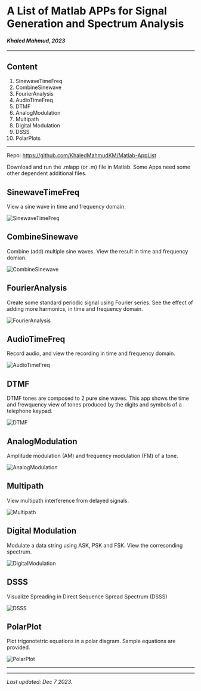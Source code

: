 # A List of Matlab APPs for Signal Generation and Spectrum Analysis
#### *Khaled Mahmud, 2023*
---
## Content

1. SinewaveTimeFreq
1. CombineSinewave
1. FourierAnalysis
1. AudioTimeFreq
1. DTMF 
1. AnalogModulation
1. Multipath
1. Digital Modulation 
1. DSSS
1. PolarPlots

---
Repo: https://github.com/KhaledMahmudKM/Matlab-AppList

Download and run the .mlapp (or .m) file in Matlab. Some Apps need some other dependent additional files.

## SinewaveTimeFreq
View a sine wave in time and frequency domain.

![SinewaveTimeFreq](/img/SinewaveTimeFreq.png)


## CombineSinewave

Combine (add) multiple sine waves. View the result in time and frequency domian.

![CombineSinewave](/img/CombineSinewave.png)

## FourierAnalysis
Create some standard periodic signal using Fourier series. See the effect of adding more harmonics, in time and frequency domain.

![FourierAnalysis](/img/FourierAnalysis.png)

## AudioTimeFreq
Record audio, and view the recording in time and frequency domain.

![AudioTimeFreq](/img/AudioTimeFreq.png)

## DTMF 

DTMF tones are composed to 2 pure sine waves. This app shows the time and frewquency view of tones produced by the digits and symbols of a telephone keypad. 

![DTMF](/img/DTMF.png)

## AnalogModulation
Amplitude modulation (AM) and frequency modulation (FM) of a tone.

![AnalogModulation](/img/AnalogModulation.png)


## Multipath 

View multipath interference from delayed signals.

![Multipath](/img/Multipath.png)


## Digital Modulation

Modulate a data string using ASK, PSK and FSK. View the corresonding spectrum.

![DigitalModulation](/img/DigitalModulation.png)

## DSSS

Visualize Spreading in Direct Sequence Spread Spectrum (DSSS)

![DSSS](/img/dsss.png)



## PolarPlot
Plot trigonotetric equations in a polar diagram. Sample equations are provided.

![PolarPlot](/img/PolarPlot.png)



---
---
*Last updated: Dec 7 2023.*